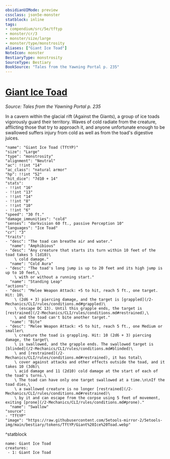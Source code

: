 ```yaml
---
obsidianUIMode: preview
cssclass: json5e-monster
statblock: inline
tags:
- compendium/src/5e/tftyp
- monster/cr/3
- monster/size/large
- monster/type/monstrosity
aliases: ["Giant Ice Toad"]
NoteIcon: monster
BestiaryType: monstrosity
SourceType: Bestiary
BookSource: "Tales from the Yawning Portal p. 235"
---
```

# [Giant Ice Toad](2-Mechanics/CLI/bestiary/monstrosity/giant-ice-toad-tftyp.md)
*Source: Tales from the Yawning Portal p. 235*  

In a cavern within the glacial rift (Against the Giants), a group of ice toads vigorously guard their territory. Waves of cold radiate from the creature, afflicting those that try to approach it, and anyone unfortunate enough to be swallowed suffers injury from cold as well as from the toad's digestive juices.

```statblock
"name": "Giant Ice Toad (TftYP)"
"size": "Large"
"type": "monstrosity"
"alignment": "Neutral"
"ac": !!int "14"
"ac_class": "natural armor"
"hp": !!int "52"
"hit_dice": "7d10 + 14"
"stats":
- !!int "16"
- !!int "13"
- !!int "14"
- !!int "8"
- !!int "10"
- !!int "6"
"speed": "30 ft."
"damage_immunities": "cold"
"senses": "darkvision 60 ft., passive Perception 10"
"languages": "Ice Toad"
"cr": "3"
"traits":
- "desc": "The toad can breathe air and water."
  "name": "Amphibious"
- "desc": "Any creature that starts its turn within 10 feet of the toad takes 5 (1d10)\
    \ cold damage."
  "name": "Cold Aura"
- "desc": "The toad's long jump is up to 20 feet and its high jump is up to 10 feet,\
    \ with or without a running start."
  "name": "Standing Leap"
"actions":
- "desc": "Melee Weapon Attack: +5 to hit, reach 5 ft., one target. Hit: 10\
    \ (2d6 + 3) piercing damage, and the target is [grappled](/2-Mechanics/CLI/rules/conditions.md#grappled)\
    \ (escape DC 13). Until this grapple ends, the target is [restrained](/2-Mechanics/CLI/rules/conditions.md#restrained),\
    \ and the toad can't bite another target."
  "name": "Bite"
- "desc": "Melee Weapon Attack: +5 to hit, reach 5 ft., one Medium or smaller\
    \ creature the toad is grappling. Hit: 10 (2d6 + 3) piercing damage, the target\
    \ is swallowed, and the grapple ends. The swallowed target is [blinded](/2-Mechanics/CLI/rules/conditions.md#blinded)\
    \ and [restrained](/2-Mechanics/CLI/rules/conditions.md#restrained), it has total\
    \ cover against attacks and other effects outside the toad, and it takes 10 (3d6)\
    \ acid damage and 11 (2d10) cold damage at the start of each of the toad's turns.\
    \ The toad can have only one target swallowed at a time.\n\nIf the toad dies,\
    \ a swallowed creature is no longer [restrained](/2-Mechanics/CLI/rules/conditions.md#restrained)\
    \ by it and can escape from the corpse using 5 feet of movement, exiting [prone](/2-Mechanics/CLI/rules/conditions.md#prone)."
  "name": "Swallow"
"source":
- "TftYP"
"image": "https://raw.githubusercontent.com/5etools-mirror-2/5etools-img/main/bestiary/tokens/TftYP/Giant%20Ice%20Toad.webp"
```
^statblock

```encounter-table
name: Giant Ice Toad
creatures:
 - 1: Giant Ice Toad
```